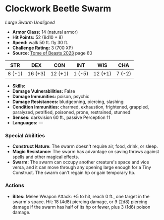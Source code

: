 # Clockwork Beetle Swarm

*Large* *Swarm* *Unaligned*

- **Armor Class:** 14 (natural armor)
- **Hit Points:** 52 (8d10 + 8)
- **Speed:** walk 50 ft. fly 30 ft.
- **Challenge Rating:** 3 (700 XP)
- **Source:** [Tome of Beasts 2023](https://koboldpress.com/kpstore/product/tome-of-beasts-1-2023-edition/) page 60

| STR | DEX | CON | INT | WIS | CHA |
| --- | --- | --- | --- | --- | --- |
| 8 (-1) | 16 (+3) | 12 (+1) | 1 (-5) | 12 (+1) | 7 (-2) |

- **Skills:** 
- **Damage Vulnerabilities:** False
- **Damage Immunities:** poison, psychic
- **Damage Resistances:** bludgeoning, piercing, slashing
- **Condition Immunities:** charmed, exhaustion, frightened, grappled, paralyzed, petrified, poisoned, prone, restrained, stunned
- **Senses:** darkvision 60 ft., passive Perception 11
- **Languages:** —

### Special Abilities

- **Construct Nature:** The swarm doesn't require air, food, drink, or sleep.
- **Magic Resistance:** The swarm has advantage on saving throws against spells and other magical effects.
- **Swarm:** The swarm can occupy another creature's space and vice versa, and it can move through any opening large enough for a Tiny Construct. The swarm can't regain hp or gain temporary hp.

### Actions

- **Bites:** Melee Weapon Attack: +5 to hit, reach 0 ft., one target in the swarm's space. Hit: 18 (4d8) piercing damage, or 9 (2d8) piercing damage if the swarm has half of its hp or fewer, plus 3 (1d6) poison damage.
